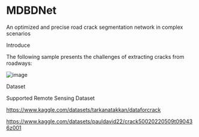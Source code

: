 # MDBDNet
An optimized and precise road crack segmentation network in complex scenarios

Introduce

The following sample presents the challenges of extracting cracks from roadways:

![image](https://github.com/user-attachments/assets/0eaf4f54-a36f-4cb8-a504-449d9235d9bc)

Dataset

Supported Remote Sensing Dataset

https://www.kaggle.com/datasets/tarkanatakkan/dataforcrack

https://www.kaggle.com/datasets/pauldavid22/crack50020220509t090436z001
